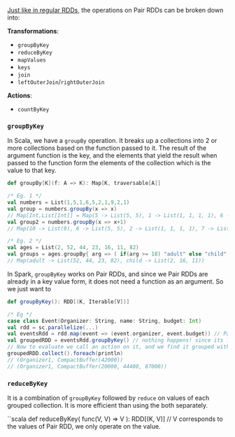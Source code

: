 [Just like in regular RDDs](https://github.com/rohitvg/scala-spark-4/wiki/RDDs:-Transformation-and-Action#common-transformations-in-the-wild), the operations on Pair RDDs can be broken down into: 

**Transformations**:

* `groupByKey`
* `reduceByKey`
* `mapValues`
* `keys`
* `join`
* `leftOuterJoin`/`rightOuterJoin`

**Actions**:

* `countByKey`

### `groupByKey`

In Scala, we have a `groupBy` operation. It breaks up a collections into 2 or more collections based on the function passed to it. The result of the argument function is the key, and the elements that yield the result when passed to the function form the elements of the collection which is the value to that key.

```scala
def groupBy[K](f: A => K): Map[K, traversable[A]]

/* Eg. 1 */
val numbers = List(1,5,1,6,5,2,1,9,2,1)
val group = numbers.groupBy(x => x) 
// Map[Int,List[Int]] = Map(5 -> List(5, 5), 1 -> List(1, 1, 1, 1), 6 -> List(6), 9 -> List(9), 2 -> List(2, 2))
val group2 = numbers.groupBy(x => x+1)
// Map(10 -> List(9), 6 -> List(5, 5), 2 -> List(1, 1, 1, 1), 7 -> List(6), 3 -> List(2, 2))

/* Eg. 2 */
val ages = List(2, 52, 44, 23, 16, 11, 82)
val groups = ages.groupBy{ arg => ( if(arg >= 18) "adult" else "child" ) }                          
// Map(adult -> List(52, 44, 23, 82), child -> List(2, 16, 11))
```

In Spark, `groupByKey` works on Pair RDDs, and since we Pair RDDs are already in a key value form, it does not need a function as an argument. So we just want to 

```scala
def groupByKey(): RDD[(K, Iterable[V])]

/* Eg */
case class Event(Organizer: String, name: String, budget: Int)
val rdd = sc.parallelize(...)
val eventsRdd = rdd.map(event => (event.organizer, event.budget)) // Pair RDD
val groupedRDD = eventsRdd.groupByKey() // nothing happens! since its lazy.
// Now to evaluate we call an action on it, and we find it grouped with organizer as the key, and different budgets from that organizer as values.
groupedRDD.collect().foreach(println)
// (Organizer1, CompactBuffer(42000))
// (Organizer1, CompactBuffer(20000, 44400, 87000))
```

### `reduceByKey`

It is a combination of `groupByKey` followed by `reduce` on values of each grouped collection. It is more efficient than using the both separately.

``scala
def reduceByKey( func(V, V) => V ): RDD[(K, V)] // V corresponds to the values of Pair RDD, we only operate on the value.
```